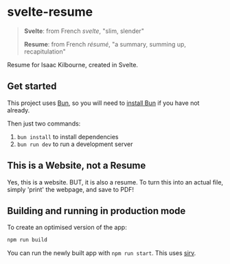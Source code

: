 # svelte-resume

> **Svelte**: from French *svelte*, "slim, slender"
> 
> **Resume**: from French *résumé*, "a summary, summing up, recapitulation"

Resume for Isaac Kilbourne, created in Svelte.

## Get started

This project uses [Bun](bun.sh), so you will need to [install Bun](https://bun.sh/) if you have not already.

Then just two commands:

1. `bun install` to install dependencies
2. `bun run dev` to run a development server

## This is a Website, not a Resume

Yes, this is a website. BUT, it is also a resume. To turn this into an actual file, simply 'print' the webpage, and save to PDF!

## Building and running in production mode

To create an optimised version of the app:

```bash
npm run build
```

You can run the newly built app with `npm run start`. This uses [sirv](https://github.com/lukeed/sirv).
